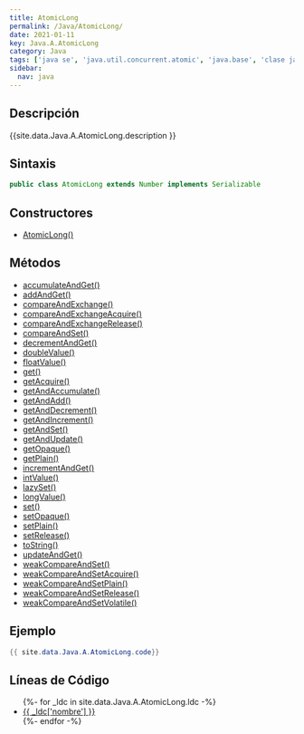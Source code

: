 ```yaml
---
title: AtomicLong
permalink: /Java/AtomicLong/
date: 2021-01-11
key: Java.A.AtomicLong
category: Java
tags: ['java se', 'java.util.concurrent.atomic', 'java.base', 'clase java', 'Java 1.5']
sidebar: 
  nav: java
---
```


## Descripción
{{site.data.Java.A.AtomicLong.description }}

## Sintaxis
~~~java
public class AtomicLong extends Number implements Serializable
~~~

## Constructores
* [AtomicLong()](/Java/AtomicLong/AtomicLong/)

## Métodos
* [accumulateAndGet()](/Java/AtomicLong/accumulateAndGet)
* [addAndGet()](/Java/AtomicLong/addAndGet)
* [compareAndExchange()](/Java/AtomicLong/compareAndExchange)
* [compareAndExchangeAcquire()](/Java/AtomicLong/compareAndExchangeAcquire)
* [compareAndExchangeRelease()](/Java/AtomicLong/compareAndExchangeRelease)
* [compareAndSet()](/Java/AtomicLong/compareAndSet)
* [decrementAndGet()](/Java/AtomicLong/decrementAndGet)
* [doubleValue()](/Java/AtomicLong/doubleValue)
* [floatValue()](/Java/AtomicLong/floatValue)
* [get()](/Java/AtomicLong/get)
* [getAcquire()](/Java/AtomicLong/getAcquire)
* [getAndAccumulate()](/Java/AtomicLong/getAndAccumulate)
* [getAndAdd()](/Java/AtomicLong/getAndAdd)
* [getAndDecrement()](/Java/AtomicLong/getAndDecrement)
* [getAndIncrement()](/Java/AtomicLong/getAndIncrement)
* [getAndSet()](/Java/AtomicLong/getAndSet)
* [getAndUpdate()](/Java/AtomicLong/getAndUpdate)
* [getOpaque()](/Java/AtomicLong/getOpaque)
* [getPlain()](/Java/AtomicLong/getPlain)
* [incrementAndGet()](/Java/AtomicLong/incrementAndGet)
* [intValue()](/Java/AtomicLong/intValue)
* [lazySet()](/Java/AtomicLong/lazySet)
* [longValue()](/Java/AtomicLong/longValue)
* [set()](/Java/AtomicLong/set)
* [setOpaque()](/Java/AtomicLong/setOpaque)
* [setPlain()](/Java/AtomicLong/setPlain)
* [setRelease()](/Java/AtomicLong/setRelease)
* [toString()](/Java/AtomicLong/toString)
* [updateAndGet()](/Java/AtomicLong/updateAndGet)
* [weakCompareAndSet()](/Java/AtomicLong/weakCompareAndSet)
* [weakCompareAndSetAcquire()](/Java/AtomicLong/weakCompareAndSetAcquire)
* [weakCompareAndSetPlain()](/Java/AtomicLong/weakCompareAndSetPlain)
* [weakCompareAndSetRelease()](/Java/AtomicLong/weakCompareAndSetRelease)
* [weakCompareAndSetVolatile()](/Java/AtomicLong/weakCompareAndSetVolatile)

## Ejemplo
~~~java
{{ site.data.Java.A.AtomicLong.code}}
~~~

## Líneas de Código
<ul>
{%- for _ldc in site.data.Java.A.AtomicLong.ldc -%}
   <li>
       <a href="{{_ldc['url'] }}">{{ _ldc['nombre'] }}</a>
   </li>
{%- endfor -%}
</ul>
